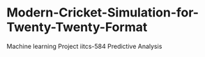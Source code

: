 # Modern-Cricket-Simulation-for-Twenty-Twenty-Format
Machine learning Project iitcs-584 Predictive Analysis
